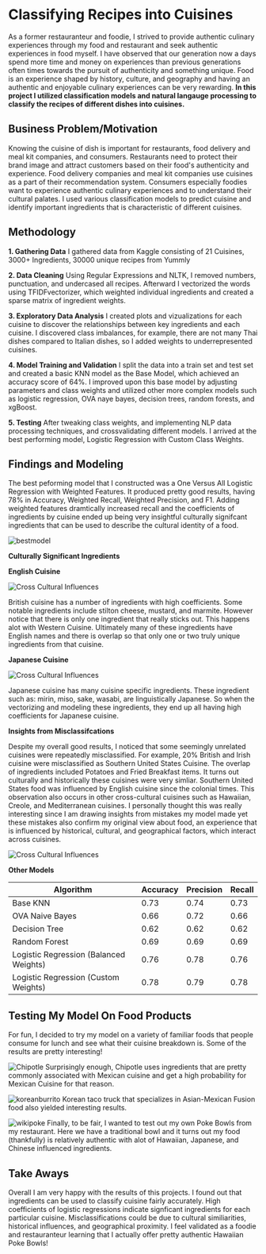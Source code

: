 # Classifying Recipes into Cuisines
As a former restauranteur and foodie, I strived to provide authentic culinary experiences through my food and restaurant and seek authentic experiences in food myself. I have observed that our generation now a days spend more time and money on experiences than previous generations often times towards the pursuit of authenticity and something unique. Food is an experience shaped by history, culture, and geography and having an authentic and enjoyable culinary experiences can be very rewarding. **In this project I utilized classification models and natural langauge processing to classify the recipes of different dishes into cuisines.**

## Business Problem/Motivation
Knowing the cuisine of dish is important for restaurants, food delivery and meal kit companies, and consumers. Restaurants need to protect their brand image and attract customers based on their food's authenticity and experience. Food delivery companies and meal kit companies use cuisines as a part of their recommendation system. Consumers especially foodies want to experience authentic culinary experiences and to understand their cultural palates. I used various classification models to predict cuisine and identify important ingredients that is characteristic of different cuisines.

## Methodology
**1. Gathering Data**
I gathered data from Kaggle consisting of 21 Cuisines, 3000+ Ingredients, 30000 unique recipes from Yummly

**2. Data Cleaning**
Using Regular Expressions and NLTK, I removed numbers, punctuation, and undercased all recipes. Afterward I vectorized the words using TFIDFvectorizer, which weighted individual ingredients and created a sparse matrix of ingredient weights.

**3. Exploratory Data Analysis**
I created plots and vizualizations for each cuisine to discover the relationships between key ingredients and each cuisine. I discovered class imbalances, for example, there are not many Thai dishes compared to Italian dishes, so I added weights to underrepresented cuisines.

**4. Model Training and Validation**
I split the data into a train set and test set and created a basic KNN model as the Base Model, which achieved an accuracy score of 64%. I improved upon this base model by adjusting parameters and class weights and utilized other more complex models such as logistic regression, OVA naye bayes, decision trees, random forests, and xgBoost. 

**5. Testing**
After tweaking class weights, and implementing NLP data processing techniques, and crossvalidating different models. I arrived at the best performing model, Logistic Regression with Custom Class Weights.

## Findings and Modeling


The best peforming model that I constructed was a One Versus All Logistic Regression with Weighted Features. It produced pretty good results, having 78% in Accuracy, Weighted Recall, Weighted Precision, and F1. Adding weighted features dramtically increased recall and the coefficients of ingredients by cuisine ended up being very insightful culturally signifcant ingredients that can be used to describe the cultural identity of a food.

![bestmodel](bestmodel.png)


**Culturally Significant Ingredients**

**English Cuisine**

![Cross Cultural Influences](british.png)

British cuisine has a number of ingredients with high coefficients. Some notable ingredients include stilton cheese, mustard, and marmite. However notice that there is only one ingredient that really sticks out. This happens alot with Western Cuisine. Ultimately many of these ingredients have English names and there is overlap so that only one or two truly unique ingredients from that cuisine.

**Japanese Cuisine**

![Cross Cultural Influences](japanese.png)

Japanese cuisine has many cuisine specific ingredients. These ingredient such as: mirin, miso, sake, wasabi, are linguistically Japanese. So when the vectorizing and modeling these ingredients, they end up all having high coefficients for Japanese cuisine. 


**Insights from Misclassifcations**

Despite my overall good results, I noticed that some seemingly unrelated cuisines were repeatedly misclassified. For example, 20% British and Irish cuisine were misclassified as Southern United States Cuisine. The overlap of ingredients included Potatoes and Fried Breakfast items. It turns out culturally and historically these cuisines were very simliar. Southern United States food was influenced by English cuisine since the colonial times. This observation also occurs in other cross-cultural cuisines such as Hawaiian, Creole, and Mediterranean cuisines. I personally thought this was really interesting since I am drawing insights from mistakes my model made yet these mistakes also confirm my original view about food, an experience that is influenced by historical, cultural, and geographical factors, which interact across cuisines. 

![Cross Cultural Influences](englishsouth.png)




**Other Models**

| Algorithm           | Accuracy                                   | Precision                | Recall              |
| ----------------- | --------------------------------------- | ---------------------------- | ---------------------------|
| Base KNN              | 0.73                    | 0.74 | 0.73|
| OVA Naive Bayes                |  0.66                 | 0.72| 0.66|
| Decision Tree | 0.62                        |  0.62   | 0.62|
| Random Forest  | 0.69|      0.69            | 0.69|
| Logistic Regression (Balanced Weights)  | 0.76| 0.78| 0.76|
| Logistic Regression (Custom Weights)  | 0.78| 0.79 | 0.78|

## Testing My Model On Food Products

For fun, I decided to try my model on a variety of familiar foods that people consume for lunch and see what their cuisine breakdown is. Some of the results are pretty interesting!

![Chipotle](chipotle.png)
Surprisingly enough, Chipotle uses ingredients that are pretty commonly associated with Mexican cuisine and get a high probability for Mexican Cuisine for that reason.

![koreanburrito](koreanburrito.png)
Korean taco truck that specializes in Asian-Mexican Fusion food also yielded interesting results.

![wikipoke](wikipoke.png)
Finally, to be fair, I wanted to test out my own Poke Bowls from my restaurant. Here we have a traditional bowl and it turns out my food (thankfully) is relatively authentic with alot of Hawaiian, Japanese, and Chinese influenced ingredients.

## Take Aways

Overall I am very happy with the results of this projects. I found out that ingredients can be used to classify cuisine fairly accurately. High coefficients of logistic regressions indicate signficant ingredients for each particular cuisine. Misclassifications could be due to cultural similiarities, historical influences, and geographical proximity. I feel validated as a foodie and restauranteur learning that I actually offer pretty authentic Hawaiian Poke Bowls!


